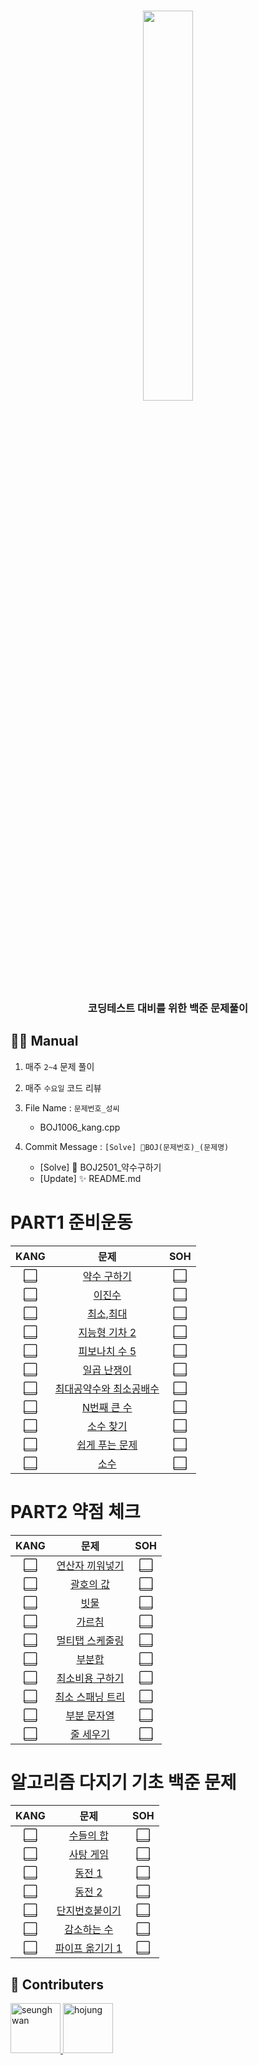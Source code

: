 <div align="center">
    <h3><img src="https://user-images.githubusercontent.com/46666296/167251391-e6daa39c-56aa-4e91-840b-4d674444577f.png" width="40%" /></h3>
</div>
<div align="center">
    <h3>코딩테스트 대비를 위한 백준 문제풀이 </h3>
</div>  

## 👨‍💻 Manual
1. 매주 `2~4` 문제 풀이
2. 매주 `수요일` 코드 리뷰
3. File Name : `문제번호_성씨`
    - BOJ1006_kang.cpp  

4. Commit Message : ```[Solve] 💯BOJ(문제번호)_(문제명)```
    - [Solve] 💯 BOJ2501_약수구하기 <!--띄어쓰기 X-->
    - [Update] ✨ README.md
# PART1 준비운동
<!--문제를 풀었으면 ⬜를 🟩로 바꾸기. 
    그리고 ()안에 해당 파일 경로 작성하기.
    ex) [🟩](./PART1/BOJ2501_kang.py)-->
|KANG|문제|SOH|
|:--:|:--:|:--:|
|[⬜]()|[약수 구하기](https://www.acmicpc.net/problem/2501)|[⬜]()|
|[⬜]()|[이진수](https://www.acmicpc.net/problem/3460)|[⬜]()|
|[⬜]()|[최소,최대](https://www.acmicpc.net/problem/10818)|[⬜]()|
|[⬜]()|[지능형 기차 2](https://www.acmicpc.net/problem/2460)|[⬜]()|
|[⬜]()|[피보나치 수 5](https://www.acmicpc.net/problem/10870)|[⬜]()|
|[⬜]()|[일곱 난쟁이](https://www.acmicpc.net/problem/2309)|[⬜]()|
|[⬜]()|[최대공약수와 최소공배수](https://www.acmicpc.net/problem/2609)|[⬜]()|
|[⬜]()|[N번째 큰 수](https://www.acmicpc.net/problem/2693)|[⬜]()|
|[⬜]()|[소수 찾기](https://www.acmicpc.net/problem/1978)|[⬜]()|
|[⬜]()|[쉽게 푸는 문제](https://www.acmicpc.net/problem/1292)|[⬜]()|
|[⬜]()|[소수](https://www.acmicpc.net/problem/2581)|[⬜]()|

# PART2 약점 체크
|KANG|문제|SOH|
|:--:|:--:|:--:|
|[⬜]()|[연산자 끼워넣기](https://www.acmicpc.net/problem/14888)|[⬜]()|
|[⬜]()|[괄호의 값](https://www.acmicpc.net/problem/2504)|[⬜]()|
|[⬜]()|[빗물](https://www.acmicpc.net/problem/14719)|[⬜]()|
|[⬜]()|[가르침](https://www.acmicpc.net/problem/1062)|[⬜]()|
|[⬜]()|[멀티탭 스케줄링](https://www.acmicpc.net/problem/1700)|[⬜]()|
|[⬜]()|[부분합](https://www.acmicpc.net/problem/1806)|[⬜]()|
|[⬜]()|[최소비용 구하기](https://www.acmicpc.net/problem/1916)|[⬜]()|
|[⬜]()|[최소 스패닝 트리](https://www.acmicpc.net/problem/1197)|[⬜]()|
|[⬜]()|[부분 문자열](https://www.acmicpc.net/problem/16916)|[⬜]()|
|[⬜]()|[줄 세우기](https://www.acmicpc.net/problem/2252)|[⬜]()|

# 알고리즘 다지기 기초 백준 문제
|KANG|문제|SOH|
|:--:|:--:|:--:|
|[⬜]()|[수들의 합](https://www.acmicpc.net/problem/1789)|[⬜]()|
|[⬜]()|[사탕 게임](https://www.acmicpc.net/problem/3085)|[⬜]()|
|[⬜]()|[동전 1](https://www.acmicpc.net/problem/2293)|[⬜]()|
|[⬜]()|[동전 2](https://www.acmicpc.net/problem/2294)|[⬜]()|
|[⬜]()|[단지번호붙이기](https://www.acmicpc.net/problem/2667)|[⬜]()|
|[⬜]()|[감소하는 수](https://www.acmicpc.net/problem/1038)|[⬜]()|
|[⬜]()|[파이프 옮기기 1](https://www.acmicpc.net/problem/17070)|[⬜]()|

## 🤝 Contributers
<a href = "https://github.com/kangshwan">
  <img src="https://avatars.githubusercontent.com/u/46666296?v=4" alt="seunghwan" width="80" style="max-width:100%" />
</a>
<a href = "https://github.com/bona0722">
  <img src="https://avatars.githubusercontent.com/u/58328096?v=4" alt="hojung" width="80" style="max-width:100%" />
</a>
